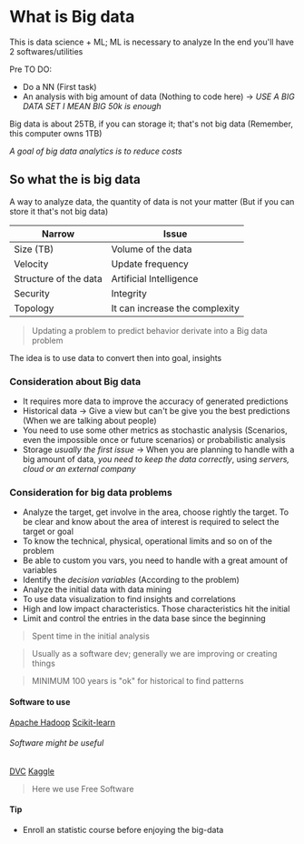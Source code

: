 # What is Big data

This is data science + ML; ML is necessary to analyze
In the end you'll have 2 softwares/utilities

Pre TO DO:

- Do a NN (First task)
- An analysis with big amount of data (Nothing to code here) -> *USE A BIG DATA SET I MEAN BIG 50k is enough*

Big data is about 25TB, if you can storage it; that's not big data (Remember, this computer owns 1TB)

_A goal of big data analytics is to reduce costs_

## So what the is big data

A way to analyze data, the quantity of data is not your matter (But if you can store it that's not big data)

| Narrow                | Issue                          |
| --------------------- | ------------------------------ |
| Size (TB)             | Volume of the data            |
| Velocity              | Update frequency               |
| Structure of the data | Artificial Intelligence        |
| Security              | Integrity                      |
| Topology              | It can increase the complexity |

> Updating a problem to predict behavior derivate into a Big data problem

The idea is to use data to convert then into goal, insights

### Consideration about Big data

- It requires more data to improve the accuracy of generated predictions
- Historical data -> Give a view but can't be give you the best predictions (When we are talking about people)
- You need to use some other metrics as stochastic analysis (Scenarios, even the impossible once or future scenarios) or probabilistic analysis
- Storage *usually the first issue* -> When you are planning to handle with a big amount of data, *you need to keep the data correctly*, using *servers, cloud or an external company*

### Consideration for big data problems

- Analyze the target, get involve in the area, choose rightly the target. To be clear and know about the area of interest is required to select the target or goal
- To know the technical, physical, operational limits and so on of the problem
- Be able to custom you vars, you need to handle with a great amount of variables
- Identify the *decision variables* (According to the problem)
- Analyze the initial data with data mining
- To use data visualization to find insights and correlations
- High and low impact characteristics. Those characteristics hit the initial 
- Limit and control the entries in the data base since the beginning

> Spent time in the initial analysis 

> Usually as a software dev; generally we are improving or creating things

> MINIMUM 100 years is "ok" for historical to find patterns

#### Software to use

[Apache Hadoop](https://hadoop.apache.org/)
[Scikit-learn](https://scikit-learn.org/stable/)

###### Software might be useful

[DVC](https://dvc.org/doc)
[Kaggle](https://www.kaggle.com/)

> Here we use Free Software

#### Tip

- Enroll an statistic course before enjoying the big-data